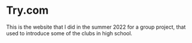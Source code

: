 # Try.com
This is the website that I did in the summer 2022 for a group project, that used to introduce some of the clubs in high school.

